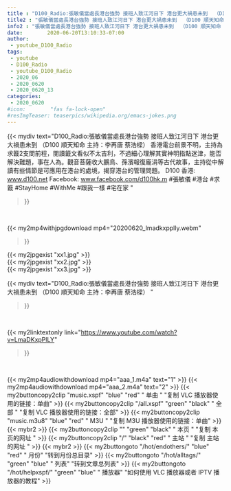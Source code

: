 ```yaml
---
title : "D100_Radio:張敏儀當處長港台強勢 接班人致江河日下 港台更大禍患未到  （D100 順天知命 主持：李再唐 蔡浩樑） "
title2 : "張敏儀當處長港台強勢 接班人致江河日下 港台更大禍患未到  （D100 順天知命 主持：李再唐 蔡浩樑） "
info2 : "張敏儀當處長港台強勢 接班人致江河日下 港台更大禍患未到  （D100 順天知命 主持：李再唐 蔡浩樑）  香港電台前景不明，主持為求籖2支問前程，閱讀籖文看似不太吉利，不過細心理解其實神明指點迷津，能否解決難題，事在人為。觀音菩薩收大鵬鳥、孫濱報復龐涓等古代故事，主持從中解讀有些情節是可應用在港台的處境，揭穿港台的管理問題。   D100 香港: www.d100.net Facebook: www.facebook.com/d100hk.m  #張敏儀 #港台 #求籖 #StayHome #WithMe #跟我一樣 #宅在家 "
date:        2020-06-20T13:10:33-07:00
author:
 - youtube_D100_Radio
tags:
 - youtube
 - D100_Radio
 - youtube_D100_Radio
 - 2020_06
 - 2020_0620
 - 2020_0620_13
categories:
 - 2020_0620
#icon:        "fas fa-lock-open"
#resImgTeaser: teaserpics/wikipedia.org/emacs-jokes.png
---
```


{{< mydiv text="D100_Radio:張敏儀當處長港台強勢 接班人致江河日下 港台更大禍患未到  （D100 順天知命 主持：李再唐 蔡浩樑）  香港電台前景不明，主持為求籖2支問前程，閱讀籖文看似不太吉利，不過細心理解其實神明指點迷津，能否解決難題，事在人為。觀音菩薩收大鵬鳥、孫濱報復龐涓等古代故事，主持從中解讀有些情節是可應用在港台的處境，揭穿港台的管理問題。   D100 香港: www.d100.net Facebook: www.facebook.com/d100hk.m  #張敏儀 #港台 #求籖 #StayHome #WithMe #跟我一樣 #宅在家 "
>}}
<br>


{{< my2mp4withjpgdownload mp4="20200620_lmadkxpplly.webm"
>}}

{{< my2jpgexist "xx1.jpg" >}}<br>
{{< my2jpgexist "xx2.jpg" >}}<br>
{{< my2jpgexist "xx3.jpg" >}}<br>



{{< mydiv text="D100_Radio:張敏儀當處長港台強勢 接班人致江河日下 港台更大禍患未到  （D100 順天知命 主持：李再唐 蔡浩樑） "
>}}
<br>

{{< my2linktextonly link="https://www.youtube.com/watch?v=LmaDKxpPlLY"
>}}


<br>

{{< my2mp4audiowithdownload mp4="aaa_1.m4a"    text="1" >}}
{{< my2mp4audiowithdownload mp4="aaa_2.m4a"    text="2" >}}
{{< my2buttoncopy2clip "music.xspf"        "blue"   "red"    " 单曲 "  "复制 VLC 播放器使用的链接：单曲" >}} {{< my2buttoncopy2clip "/all.xspf"         "green"  "black"  " 全部 "  "复制 VLC 播放器使用的链接：全部" >}} {{< my2buttoncopy2clip "music.m3u8"        "blue"   "red"    " M3U  "    "复制 M3U 播放器使用的链接：单曲" >}} {{< mybr2 >}} {{< my2buttoncopy2clip ""                  "green"  "black"  " 本页 "    "复制 本页的网址 " >}} {{< my2buttoncopy2clip "/"                 "black"  "red"    " 主站 "    "复制 主站的网址 " >}} {{< mybr2 >}} {{< my2buttongoto      "/hot/endothers/"   "blue"   "red"    " 月份"   "转到月份总目录" >}} {{< my2buttongoto      "/hot/alltags/"     "green"  "blue"   " 列表"   "转到文章总列表" >}} {{< my2buttongoto      "/hot/helpxspf/"    "green"  "blue"   " 播放器" "如何使用 VLC 播放器或者 IPTV 播放器的教程" >}} 
